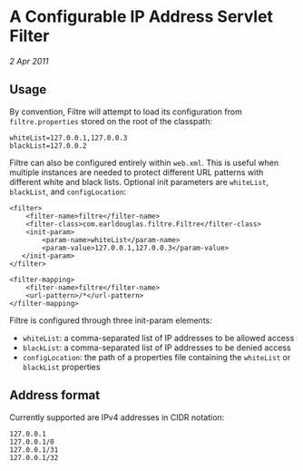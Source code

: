 # A Configurable IP Address Servlet Filter

_2 Apr 2011_


## Usage

By convention, Filtre will attempt to load its configuration from `filtre.properties` stored on the root of the classpath:

    whiteList=127.0.0.1,127.0.0.3
    blackList=127.0.0.2

Filtre can also be configured entirely within `web.xml`. This is useful when multiple instances are needed to protect different URL patterns with different white and black lists. Optional init parameters are `whiteList`, `blackList`, and `configLocation`:

    <filter>
        <filter-name>filtre</filter-name>
        <filter-class>com.earldouglas.filtre.Filtre</filter-class>
        <init-param>
            <param-name>whiteList</param-name>
            <param-value>127.0.0.1,127.0.0.3</param-value>
       </init-param>
    </filter>
    
    <filter-mapping>
        <filter-name>filtre</filter-name>
        <url-pattern>/*</url-pattern>
    </filter-mapping>

Filtre is configured through three init-param elements:

* `whiteList`: a comma-separated list of IP addresses to be allowed access
* `blackList`: a comma-separated list of IP addresses to be denied access
* `configLocation`: the path of a properties file containing the `whiteList` or `blackList` properties

## Address format

Currently supported are IPv4 addresses in CIDR notation:

    127.0.0.1
    127.0.0.1/0
    127.0.0.1/31
    127.0.0.1/32

